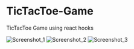 # TicTacToe-Game
TicTacToe Game using react hooks


![Screenshot_1](https://user-images.githubusercontent.com/30286287/80585142-725d4580-8a30-11ea-83ff-a496be6eef32.png)
![Screenshot_2](https://user-images.githubusercontent.com/30286287/80585157-78ebbd00-8a30-11ea-8411-c2b7fe601695.png)
![Screenshot_3](https://user-images.githubusercontent.com/30286287/80585162-79845380-8a30-11ea-8b44-9166af830fa2.png)
